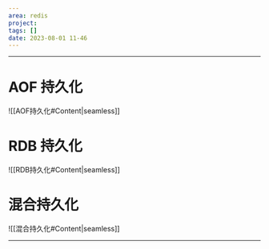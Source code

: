 ```yaml
---
area: redis
project: 
tags: []
date: 2023-08-01 11-46
---
```

---
# AOF 持久化
![[AOF持久化#Content|seamless]]
# RDB 持久化
![[RDB持久化#Content|seamless]]
# 混合持久化
![[混合持久化#Content|seamless]]

---



